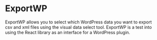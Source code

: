 # ExportWP

ExportWP allows you to select which WordPress data you want to export csv and xml files using the visual data select tool. ExportWP is a test into using the React library as an interface for a WordPress plugin.